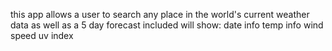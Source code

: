 this app allows a user to search any place in the world's current weather data as well as a 5 day forecast
included will show:
date info
temp info
wind speed
uv index
